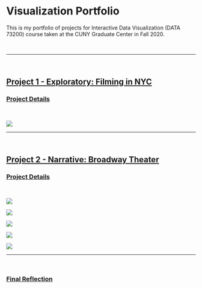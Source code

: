 # Visualization Portfolio
This is my portfolio of projects for Interactive Data Visualization (DATA 73200) course taken at the CUNY Graduate Center in Fall 2020.

<br />

-----------
<br />

## [Project 1 - Exploratory: Filming in NYC](https://beyenidogan.github.io/Viz-Portfolio/Exploratory-Filming-in-NYC/)

### [Project Details](https://github.com/beyenidogan/Viz-Portfolio/tree/main/Exploratory-Filming-in-NYC)

<br />

![](https://github.com/beyenidogan/Viz-Portfolio/blob/main/assets/Documents/Exploratory_thumbnail.png)


-----------
<br />

## [Project 2 - Narrative: Broadway Theater](https://beyenidogan.github.io/Viz-Portfolio/Narrative-Broadway/)

### [Project Details](https://github.com/beyenidogan/Viz-Portfolio/tree/main/Narrative-Broadway/)

<br />

![](https://github.com/beyenidogan/Viz-Portfolio/blob/main/assets/Documents/Narrative_Image1.png)

![](https://github.com/beyenidogan/Viz-Portfolio/blob/main/assets/Documents/Narrative_Image2.png)

![](https://github.com/beyenidogan/Viz-Portfolio/blob/main/assets/Documents/Narrative_Image3.png)

![](https://github.com/beyenidogan/Viz-Portfolio/blob/main/assets/Documents/Narrative_Image4.png)

![](https://github.com/beyenidogan/Viz-Portfolio/blob/main/assets/Documents/Narrative_Image5.png)

-----------
<br />

### [Final Reflection](https://github.com/beyenidogan/Viz-Portfolio/blob/main/assets/Documents/Final_Reflection.pdf)


